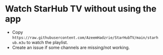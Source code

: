 # Watch StarHub TV without using the app
- Copy `https://raw.githubusercontent.com/AzeemHadzrie/StarHubTV/main/starhub.m3u` to watch the playlist.
- Create an issue if some channels are missing/not working.
